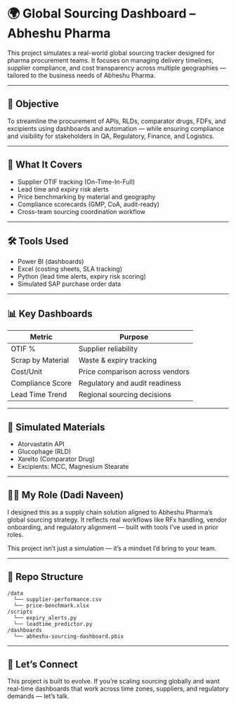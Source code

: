# 🌍 Global Sourcing Dashboard – Abheshu Pharma

This project simulates a real-world global sourcing tracker designed for pharma procurement teams. It focuses on managing delivery timelines, supplier compliance, and cost transparency across multiple geographies — tailored to the business needs of Abheshu Pharma.

---

## 🚀 Objective

To streamline the procurement of APIs, RLDs, comparator drugs, FDFs, and excipients using dashboards and automation — while ensuring compliance and visibility for stakeholders in QA, Regulatory, Finance, and Logistics.

---

## 💼 What It Covers

- Supplier OTIF tracking (On-Time-In-Full)
- Lead time and expiry risk alerts
- Price benchmarking by material and geography
- Compliance scorecards (GMP, CoA, audit-ready)
- Cross-team sourcing coordination workflow

---

## 🛠️ Tools Used

- Power BI (dashboards)
- Excel (costing sheets, SLA tracking)
- Python (lead time alerts, expiry risk scoring)
- Simulated SAP purchase order data

---

## 📊 Key Dashboards

| Metric             | Purpose                              |
|--------------------|--------------------------------------|
| OTIF %             | Supplier reliability                 |
| Scrap by Material  | Waste & expiry tracking              |
| Cost/Unit          | Price comparison across vendors      |
| Compliance Score   | Regulatory and audit readiness       |
| Lead Time Trend    | Regional sourcing decisions          |

---

## 🔁 Simulated Materials

- Atorvastatin API
- Glucophage (RLD)
- Xarelto (Comparator Drug)
- Excipients: MCC, Magnesium Stearate

---

## 👨‍🔬 My Role (Dadi Naveen)

I designed this as a supply chain solution aligned to Abheshu Pharma’s global sourcing strategy. It reflects real workflows like RFx handling, vendor onboarding, and regulatory alignment — built with tools I’ve used in prior roles.

This project isn’t just a simulation — it’s a mindset I’d bring to your team.

---

## 📂 Repo Structure

```
/data
  └── supplier-performance.csv
  └── price-benchmark.xlsx
/scripts
  └── expiry_alerts.py
  └── leadtime_predictor.py
/dashboards
  └── abheshu-sourcing-dashboard.pbix
```

---

## 📣 Let’s Connect

This project is built to evolve. If you’re scaling sourcing globally and want real-time dashboards that work across time zones, suppliers, and regulatory demands — let’s talk.
